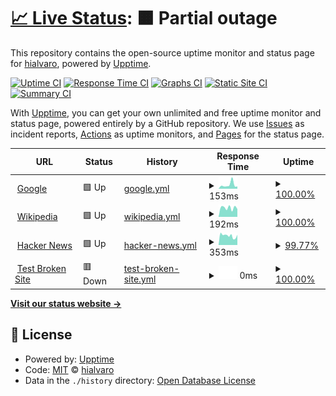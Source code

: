 # [📈 Live Status](https://hialvaro.github.io/upptime-test): <!--live status--> **🟧 Partial outage**

This repository contains the open-source uptime monitor and status page for [hialvaro](https://hialvaro.github.io/upptime-test), powered by [Upptime](https://github.com/upptime/upptime).

[![Uptime CI](https://github.com/hialvaro/upptime-test/workflows/Uptime%20CI/badge.svg)](https://github.com/hialvaro/upptime-test/actions?query=workflow%3A%22Uptime+CI%22)
[![Response Time CI](https://github.com/hialvaro/upptime-test/workflows/Response%20Time%20CI/badge.svg)](https://github.com/hialvaro/upptime-test/actions?query=workflow%3A%22Response+Time+CI%22)
[![Graphs CI](https://github.com/hialvaro/upptime-test/workflows/Graphs%20CI/badge.svg)](https://github.com/hialvaro/upptime-test/actions?query=workflow%3A%22Graphs+CI%22)
[![Static Site CI](https://github.com/hialvaro/upptime-test/workflows/Static%20Site%20CI/badge.svg)](https://github.com/hialvaro/upptime-test/actions?query=workflow%3A%22Static+Site+CI%22)
[![Summary CI](https://github.com/hialvaro/upptime-test/workflows/Summary%20CI/badge.svg)](https://github.com/hialvaro/upptime-test/actions?query=workflow%3A%22Summary+CI%22)

With [Upptime](https://upptime.js.org), you can get your own unlimited and free uptime monitor and status page, powered entirely by a GitHub repository. We use [Issues](https://github.com/hialvaro/upptime-test/issues) as incident reports, [Actions](https://github.com/hialvaro/upptime-test/actions) as uptime monitors, and [Pages](https://hialvaro.github.io/upptime-test) for the status page.

<!--start: status pages-->
<!-- This summary is generated by Upptime (https://github.com/upptime/upptime) -->
<!-- Do not edit this manually, your changes will be overwritten -->
<!-- prettier-ignore -->
| URL | Status | History | Response Time | Uptime |
| --- | ------ | ------- | ------------- | ------ |
| <img alt="" src="https://icons.duckduckgo.com/ip3/www.google.com.ico" height="13"> [Google](https://www.google.com) | 🟩 Up | [google.yml](https://github.com/hialvaro/upptime-test/commits/HEAD/history/google.yml) | <details><summary><img alt="Response time graph" src="./graphs/google/response-time-week.png" height="20"> 153ms</summary><br><a href="https://hialvaro.github.io/upptime-test/history/google"><img alt="Response time 108" src="https://img.shields.io/endpoint?url=https%3A%2F%2Fraw.githubusercontent.com%2Fhialvaro%2Fupptime-test%2FHEAD%2Fapi%2Fgoogle%2Fresponse-time.json"></a><br><a href="https://hialvaro.github.io/upptime-test/history/google"><img alt="24-hour response time 326" src="https://img.shields.io/endpoint?url=https%3A%2F%2Fraw.githubusercontent.com%2Fhialvaro%2Fupptime-test%2FHEAD%2Fapi%2Fgoogle%2Fresponse-time-day.json"></a><br><a href="https://hialvaro.github.io/upptime-test/history/google"><img alt="7-day response time 153" src="https://img.shields.io/endpoint?url=https%3A%2F%2Fraw.githubusercontent.com%2Fhialvaro%2Fupptime-test%2FHEAD%2Fapi%2Fgoogle%2Fresponse-time-week.json"></a><br><a href="https://hialvaro.github.io/upptime-test/history/google"><img alt="30-day response time 119" src="https://img.shields.io/endpoint?url=https%3A%2F%2Fraw.githubusercontent.com%2Fhialvaro%2Fupptime-test%2FHEAD%2Fapi%2Fgoogle%2Fresponse-time-month.json"></a><br><a href="https://hialvaro.github.io/upptime-test/history/google"><img alt="1-year response time 108" src="https://img.shields.io/endpoint?url=https%3A%2F%2Fraw.githubusercontent.com%2Fhialvaro%2Fupptime-test%2FHEAD%2Fapi%2Fgoogle%2Fresponse-time-year.json"></a></details> | <details><summary><a href="https://hialvaro.github.io/upptime-test/history/google">100.00%</a></summary><a href="https://hialvaro.github.io/upptime-test/history/google"><img alt="All-time uptime 100.00%" src="https://img.shields.io/endpoint?url=https%3A%2F%2Fraw.githubusercontent.com%2Fhialvaro%2Fupptime-test%2FHEAD%2Fapi%2Fgoogle%2Fuptime.json"></a><br><a href="https://hialvaro.github.io/upptime-test/history/google"><img alt="24-hour uptime 100.00%" src="https://img.shields.io/endpoint?url=https%3A%2F%2Fraw.githubusercontent.com%2Fhialvaro%2Fupptime-test%2FHEAD%2Fapi%2Fgoogle%2Fuptime-day.json"></a><br><a href="https://hialvaro.github.io/upptime-test/history/google"><img alt="7-day uptime 100.00%" src="https://img.shields.io/endpoint?url=https%3A%2F%2Fraw.githubusercontent.com%2Fhialvaro%2Fupptime-test%2FHEAD%2Fapi%2Fgoogle%2Fuptime-week.json"></a><br><a href="https://hialvaro.github.io/upptime-test/history/google"><img alt="30-day uptime 100.00%" src="https://img.shields.io/endpoint?url=https%3A%2F%2Fraw.githubusercontent.com%2Fhialvaro%2Fupptime-test%2FHEAD%2Fapi%2Fgoogle%2Fuptime-month.json"></a><br><a href="https://hialvaro.github.io/upptime-test/history/google"><img alt="1-year uptime 100.00%" src="https://img.shields.io/endpoint?url=https%3A%2F%2Fraw.githubusercontent.com%2Fhialvaro%2Fupptime-test%2FHEAD%2Fapi%2Fgoogle%2Fuptime-year.json"></a></details>
| <img alt="" src="https://icons.duckduckgo.com/ip3/en.wikipedia.org.ico" height="13"> [Wikipedia](https://en.wikipedia.org) | 🟩 Up | [wikipedia.yml](https://github.com/hialvaro/upptime-test/commits/HEAD/history/wikipedia.yml) | <details><summary><img alt="Response time graph" src="./graphs/wikipedia/response-time-week.png" height="20"> 192ms</summary><br><a href="https://hialvaro.github.io/upptime-test/history/wikipedia"><img alt="Response time 202" src="https://img.shields.io/endpoint?url=https%3A%2F%2Fraw.githubusercontent.com%2Fhialvaro%2Fupptime-test%2FHEAD%2Fapi%2Fwikipedia%2Fresponse-time.json"></a><br><a href="https://hialvaro.github.io/upptime-test/history/wikipedia"><img alt="24-hour response time 105" src="https://img.shields.io/endpoint?url=https%3A%2F%2Fraw.githubusercontent.com%2Fhialvaro%2Fupptime-test%2FHEAD%2Fapi%2Fwikipedia%2Fresponse-time-day.json"></a><br><a href="https://hialvaro.github.io/upptime-test/history/wikipedia"><img alt="7-day response time 192" src="https://img.shields.io/endpoint?url=https%3A%2F%2Fraw.githubusercontent.com%2Fhialvaro%2Fupptime-test%2FHEAD%2Fapi%2Fwikipedia%2Fresponse-time-week.json"></a><br><a href="https://hialvaro.github.io/upptime-test/history/wikipedia"><img alt="30-day response time 200" src="https://img.shields.io/endpoint?url=https%3A%2F%2Fraw.githubusercontent.com%2Fhialvaro%2Fupptime-test%2FHEAD%2Fapi%2Fwikipedia%2Fresponse-time-month.json"></a><br><a href="https://hialvaro.github.io/upptime-test/history/wikipedia"><img alt="1-year response time 202" src="https://img.shields.io/endpoint?url=https%3A%2F%2Fraw.githubusercontent.com%2Fhialvaro%2Fupptime-test%2FHEAD%2Fapi%2Fwikipedia%2Fresponse-time-year.json"></a></details> | <details><summary><a href="https://hialvaro.github.io/upptime-test/history/wikipedia">100.00%</a></summary><a href="https://hialvaro.github.io/upptime-test/history/wikipedia"><img alt="All-time uptime 100.00%" src="https://img.shields.io/endpoint?url=https%3A%2F%2Fraw.githubusercontent.com%2Fhialvaro%2Fupptime-test%2FHEAD%2Fapi%2Fwikipedia%2Fuptime.json"></a><br><a href="https://hialvaro.github.io/upptime-test/history/wikipedia"><img alt="24-hour uptime 100.00%" src="https://img.shields.io/endpoint?url=https%3A%2F%2Fraw.githubusercontent.com%2Fhialvaro%2Fupptime-test%2FHEAD%2Fapi%2Fwikipedia%2Fuptime-day.json"></a><br><a href="https://hialvaro.github.io/upptime-test/history/wikipedia"><img alt="7-day uptime 100.00%" src="https://img.shields.io/endpoint?url=https%3A%2F%2Fraw.githubusercontent.com%2Fhialvaro%2Fupptime-test%2FHEAD%2Fapi%2Fwikipedia%2Fuptime-week.json"></a><br><a href="https://hialvaro.github.io/upptime-test/history/wikipedia"><img alt="30-day uptime 100.00%" src="https://img.shields.io/endpoint?url=https%3A%2F%2Fraw.githubusercontent.com%2Fhialvaro%2Fupptime-test%2FHEAD%2Fapi%2Fwikipedia%2Fuptime-month.json"></a><br><a href="https://hialvaro.github.io/upptime-test/history/wikipedia"><img alt="1-year uptime 100.00%" src="https://img.shields.io/endpoint?url=https%3A%2F%2Fraw.githubusercontent.com%2Fhialvaro%2Fupptime-test%2FHEAD%2Fapi%2Fwikipedia%2Fuptime-year.json"></a></details>
| <img alt="" src="https://icons.duckduckgo.com/ip3/news.ycombinator.com.ico" height="13"> [Hacker News](https://news.ycombinator.com) | 🟩 Up | [hacker-news.yml](https://github.com/hialvaro/upptime-test/commits/HEAD/history/hacker-news.yml) | <details><summary><img alt="Response time graph" src="./graphs/hacker-news/response-time-week.png" height="20"> 353ms</summary><br><a href="https://hialvaro.github.io/upptime-test/history/hacker-news"><img alt="Response time 299" src="https://img.shields.io/endpoint?url=https%3A%2F%2Fraw.githubusercontent.com%2Fhialvaro%2Fupptime-test%2FHEAD%2Fapi%2Fhacker-news%2Fresponse-time.json"></a><br><a href="https://hialvaro.github.io/upptime-test/history/hacker-news"><img alt="24-hour response time 371" src="https://img.shields.io/endpoint?url=https%3A%2F%2Fraw.githubusercontent.com%2Fhialvaro%2Fupptime-test%2FHEAD%2Fapi%2Fhacker-news%2Fresponse-time-day.json"></a><br><a href="https://hialvaro.github.io/upptime-test/history/hacker-news"><img alt="7-day response time 353" src="https://img.shields.io/endpoint?url=https%3A%2F%2Fraw.githubusercontent.com%2Fhialvaro%2Fupptime-test%2FHEAD%2Fapi%2Fhacker-news%2Fresponse-time-week.json"></a><br><a href="https://hialvaro.github.io/upptime-test/history/hacker-news"><img alt="30-day response time 290" src="https://img.shields.io/endpoint?url=https%3A%2F%2Fraw.githubusercontent.com%2Fhialvaro%2Fupptime-test%2FHEAD%2Fapi%2Fhacker-news%2Fresponse-time-month.json"></a><br><a href="https://hialvaro.github.io/upptime-test/history/hacker-news"><img alt="1-year response time 299" src="https://img.shields.io/endpoint?url=https%3A%2F%2Fraw.githubusercontent.com%2Fhialvaro%2Fupptime-test%2FHEAD%2Fapi%2Fhacker-news%2Fresponse-time-year.json"></a></details> | <details><summary><a href="https://hialvaro.github.io/upptime-test/history/hacker-news">99.77%</a></summary><a href="https://hialvaro.github.io/upptime-test/history/hacker-news"><img alt="All-time uptime 99.99%" src="https://img.shields.io/endpoint?url=https%3A%2F%2Fraw.githubusercontent.com%2Fhialvaro%2Fupptime-test%2FHEAD%2Fapi%2Fhacker-news%2Fuptime.json"></a><br><a href="https://hialvaro.github.io/upptime-test/history/hacker-news"><img alt="24-hour uptime 100.00%" src="https://img.shields.io/endpoint?url=https%3A%2F%2Fraw.githubusercontent.com%2Fhialvaro%2Fupptime-test%2FHEAD%2Fapi%2Fhacker-news%2Fuptime-day.json"></a><br><a href="https://hialvaro.github.io/upptime-test/history/hacker-news"><img alt="7-day uptime 99.77%" src="https://img.shields.io/endpoint?url=https%3A%2F%2Fraw.githubusercontent.com%2Fhialvaro%2Fupptime-test%2FHEAD%2Fapi%2Fhacker-news%2Fuptime-week.json"></a><br><a href="https://hialvaro.github.io/upptime-test/history/hacker-news"><img alt="30-day uptime 99.81%" src="https://img.shields.io/endpoint?url=https%3A%2F%2Fraw.githubusercontent.com%2Fhialvaro%2Fupptime-test%2FHEAD%2Fapi%2Fhacker-news%2Fuptime-month.json"></a><br><a href="https://hialvaro.github.io/upptime-test/history/hacker-news"><img alt="1-year uptime 99.97%" src="https://img.shields.io/endpoint?url=https%3A%2F%2Fraw.githubusercontent.com%2Fhialvaro%2Fupptime-test%2FHEAD%2Fapi%2Fhacker-news%2Fuptime-year.json"></a></details>
| <img alt="" src="https://icons.duckduckgo.com/ip3/thissitedoesnotexist.koj.co.ico" height="13"> [Test Broken Site](https://thissitedoesnotexist.koj.co) | 🟥 Down | [test-broken-site.yml](https://github.com/hialvaro/upptime-test/commits/HEAD/history/test-broken-site.yml) | <details><summary><img alt="Response time graph" src="./graphs/test-broken-site/response-time-week.png" height="20"> 0ms</summary><br><a href="https://hialvaro.github.io/upptime-test/history/test-broken-site"><img alt="Response time 0" src="https://img.shields.io/endpoint?url=https%3A%2F%2Fraw.githubusercontent.com%2Fhialvaro%2Fupptime-test%2FHEAD%2Fapi%2Ftest-broken-site%2Fresponse-time.json"></a><br><a href="https://hialvaro.github.io/upptime-test/history/test-broken-site"><img alt="24-hour response time 0" src="https://img.shields.io/endpoint?url=https%3A%2F%2Fraw.githubusercontent.com%2Fhialvaro%2Fupptime-test%2FHEAD%2Fapi%2Ftest-broken-site%2Fresponse-time-day.json"></a><br><a href="https://hialvaro.github.io/upptime-test/history/test-broken-site"><img alt="7-day response time 0" src="https://img.shields.io/endpoint?url=https%3A%2F%2Fraw.githubusercontent.com%2Fhialvaro%2Fupptime-test%2FHEAD%2Fapi%2Ftest-broken-site%2Fresponse-time-week.json"></a><br><a href="https://hialvaro.github.io/upptime-test/history/test-broken-site"><img alt="30-day response time 0" src="https://img.shields.io/endpoint?url=https%3A%2F%2Fraw.githubusercontent.com%2Fhialvaro%2Fupptime-test%2FHEAD%2Fapi%2Ftest-broken-site%2Fresponse-time-month.json"></a><br><a href="https://hialvaro.github.io/upptime-test/history/test-broken-site"><img alt="1-year response time 0" src="https://img.shields.io/endpoint?url=https%3A%2F%2Fraw.githubusercontent.com%2Fhialvaro%2Fupptime-test%2FHEAD%2Fapi%2Ftest-broken-site%2Fresponse-time-year.json"></a></details> | <details><summary><a href="https://hialvaro.github.io/upptime-test/history/test-broken-site">100.00%</a></summary><a href="https://hialvaro.github.io/upptime-test/history/test-broken-site"><img alt="All-time uptime 100.00%" src="https://img.shields.io/endpoint?url=https%3A%2F%2Fraw.githubusercontent.com%2Fhialvaro%2Fupptime-test%2FHEAD%2Fapi%2Ftest-broken-site%2Fuptime.json"></a><br><a href="https://hialvaro.github.io/upptime-test/history/test-broken-site"><img alt="24-hour uptime 100.00%" src="https://img.shields.io/endpoint?url=https%3A%2F%2Fraw.githubusercontent.com%2Fhialvaro%2Fupptime-test%2FHEAD%2Fapi%2Ftest-broken-site%2Fuptime-day.json"></a><br><a href="https://hialvaro.github.io/upptime-test/history/test-broken-site"><img alt="7-day uptime 100.00%" src="https://img.shields.io/endpoint?url=https%3A%2F%2Fraw.githubusercontent.com%2Fhialvaro%2Fupptime-test%2FHEAD%2Fapi%2Ftest-broken-site%2Fuptime-week.json"></a><br><a href="https://hialvaro.github.io/upptime-test/history/test-broken-site"><img alt="30-day uptime 100.00%" src="https://img.shields.io/endpoint?url=https%3A%2F%2Fraw.githubusercontent.com%2Fhialvaro%2Fupptime-test%2FHEAD%2Fapi%2Ftest-broken-site%2Fuptime-month.json"></a><br><a href="https://hialvaro.github.io/upptime-test/history/test-broken-site"><img alt="1-year uptime 100.00%" src="https://img.shields.io/endpoint?url=https%3A%2F%2Fraw.githubusercontent.com%2Fhialvaro%2Fupptime-test%2FHEAD%2Fapi%2Ftest-broken-site%2Fuptime-year.json"></a></details>

<!--end: status pages-->

[**Visit our status website →**](https://hialvaro.github.io/upptime-test)

## 📄 License

- Powered by: [Upptime](https://github.com/upptime/upptime)
- Code: [MIT](./LICENSE) © [hialvaro](https://hialvaro.github.io/upptime-test)
- Data in the `./history` directory: [Open Database License](https://opendatacommons.org/licenses/odbl/1-0/)
